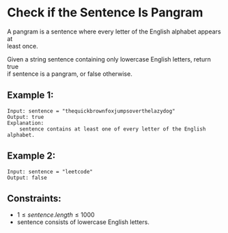# Check if the Sentence Is Pangram

A pangram is a sentence where every letter of the English alphabet appears at  
least once.

Given a string sentence containing only lowercase English letters, return true  
if sentence is a pangram, or false otherwise.

 

## Example 1:

    Input: sentence = "thequickbrownfoxjumpsoverthelazydog"
    Output: true
    Explanation: 
        sentence contains at least one of every letter of the English alphabet.

## Example 2:

    Input: sentence = "leetcode"
    Output: false

 

## Constraints:

* $1 \le sentence.length \le 1000$
* sentence consists of lowercase English letters.

